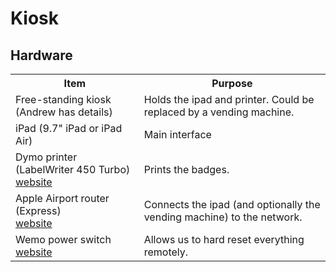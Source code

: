 # Kiosk

## Hardware

<table>
  <tr>
    <th>Item</th>
    <th>Purpose</th>    
  </tr>
  <tr>
    <td>Free-standing kiosk (Andrew has details)</td>
    <td>Holds the ipad and printer. Could be replaced by a vending machine.</td>    
  </tr>  
  <tr>
    <td>iPad (9.7" iPad or iPad Air)</td>
    <td>Main interface</td>    
  </tr>
  <tr>
    <td>Dymo printer (LabelWriter 450 Turbo)<br/><a href='https://www.amazon.com/DYMO-LabelWriter-Thermal-Printer-1750283/dp/B0027JIIKQ'>website</a></td>
    <td>Prints the badges.</td>
  </tr>
  <tr>
    <td>Apple Airport router (Express)<br/><a href='https://www.apple.com/airport-express/'>website</a></td>
    <td>Connects the ipad (and optionally the vending machine) to the network.</td>
  </tr>
  <tr>
    <td>Wemo power switch<br/><a href='https://www.bestbuy.com/site/wemo-wemo-insight-plug-white-gray/2300063.p'>website</a></td>
    <td>Allows us to hard reset everything remotely.</td>
  </tr>
</table>
